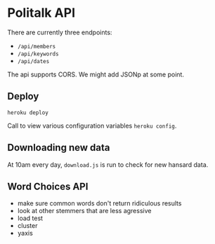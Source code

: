 # Politalk API

There are currently three endpoints: 

* `/api/members`
* `/api/keywords`
* `/api/dates`

The api supports CORS. We might add JSONp at some point.

## Deploy

`heroku deploy`

Call to view various configuration variables `heroku config`.

## Downloading new data

At 10am every day, `download.js` is run to check for new hansard data.

## Word Choices API

* make sure common words don't return ridiculous results
* look at other stemmers that are less agressive
* load test
* cluster
* yaxis
